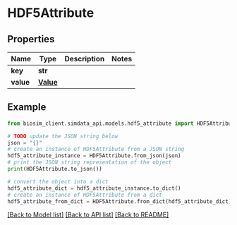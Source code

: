 # HDF5Attribute

## Properties

| Name      | Type                  | Description | Notes |
| --------- | --------------------- | ----------- | ----- |
| **key**   | **str**               |             |
| **value** | [**Value**](Value.md) |             |

## Example

```python
from biosim_client.simdata_api.models.hdf5_attribute import HDF5Attribute

# TODO update the JSON string below
json = "{}"
# create an instance of HDF5Attribute from a JSON string
hdf5_attribute_instance = HDF5Attribute.from_json(json)
# print the JSON string representation of the object
print(HDF5Attribute.to_json())

# convert the object into a dict
hdf5_attribute_dict = hdf5_attribute_instance.to_dict()
# create an instance of HDF5Attribute from a dict
hdf5_attribute_from_dict = HDF5Attribute.from_dict(hdf5_attribute_dict)
```

[[Back to Model list]](../README.md#documentation-for-models) [[Back to API list]](../README.md#documentation-for-api-endpoints) [[Back to README]](../README.md)

